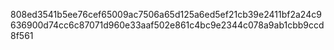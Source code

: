 808ed3541b5ee76cef65009ac7506a65d125a6ed5ef21cb39e2411bf2a24c9636900d74cc6c87071d960e33aaf502e861c4bc9e2344c078a9ab1cbb9ccd8f561
